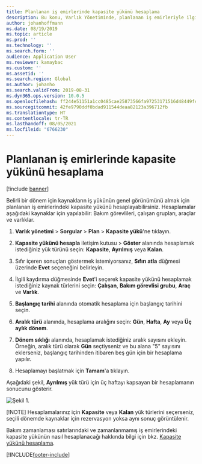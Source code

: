 ```yaml
---
title: Planlanan iş emirlerinde kapasite yükünü hesaplama
description: Bu konu, Varlık Yönetiminde, planlanan iş emirleriyle ilgili kapasite yükünün nasıl hesaplanacağını açıklamaktadır.
author: johanhoffmann
ms.date: 08/19/2019
ms.topic: article
ms.prod: ''
ms.technology: ''
ms.search.form: ''
audience: Application User
ms.reviewer: kamaybac
ms.custom: ''
ms.assetid: ''
ms.search.region: Global
ms.author: johanho
ms.search.validFrom: 2019-08-31
ms.dyn365.ops.version: 10.0.5
ms.openlocfilehash: ff244e51151a1cc0485cae25873566fa97253171516d48449fed75f070146431
ms.sourcegitcommit: 42fe9790ddf0bdad911544deaa82123a396712fb
ms.translationtype: HT
ms.contentlocale: tr-TR
ms.lasthandoff: 08/05/2021
ms.locfileid: "6766230"
---
```

# <a name="calculate-capacity-load-on-scheduled-work-orders"></a>Planlanan iş emirlerinde kapasite yükünü hesaplama

[!include [banner](../../includes/banner.md)]

 

Belirli bir dönem için kaynakların iş yükünün genel görünümünü almak için planlanan iş emirlerindeki kapasite yükünü hesaplayabilirsiniz. Hesaplamalar aşağıdaki kaynaklar için yapılabilir: Bakım görevlileri, çalışan grupları, araçlar ve varlıklar.

1. **Varlık yönetimi** > **Sorgular** > **Plan** > **Kapasite yükü**'ne tıklayın.

2. **Kapasite yükünü hesapla** iletişim kutusu > **Göster** alanında hesaplamak istediğiniz yük türünü seçin: **Kapasite**, **Ayrılmış** veya **Kalan**.

3. Sıfır içeren sonuçları göstermek istemiyorsanız, **Sıfırı atla** düğmesi üzerinde **Evet** seçeneğini belirleyin.

4. İlgili kaydırma düğmesinde **Evet**'i seçerek kapasite yükünü hesaplamak istediğiniz kaynak türlerini seçin: **Çalışan**, **Bakım görevlisi grubu**, **Araç** ve **Varlık**.

5. **Başlangıç tarihi** alanında otomatik hesaplama için başlangıç tarihini seçin.

6. **Aralık türü** alanında, hesaplama aralığını seçin: **Gün**, **Hafta**, **Ay** veya **Üç aylık dönem**.

7. **Dönem sıklığı** alanında, hesaplamak istediğiniz aralık sayısını ekleyin. Örneğin, aralık türü olarak **Gün** seçtiyseniz ve bu alana "5" sayısını eklerseniz, başlangıç tarihinden itibaren beş gün için bir hesaplama yapılır.

8. Hesaplamayı başlatmak için **Tamam**'a tıklayın.

Aşağıdaki şekil, **Ayrılmış** yük türü için üç haftayı kapsayan bir hesaplamanın sonucunu gösterir.

![Şekil 1.](media/08-work-order-scheduling.png)

[!NOTE]
Hesaplamalarınız için **Kapasite** veya **Kalan** yük türlerini seçerseniz, seçili dönemde kaynaklar için rezervasyon yoksa aynı sonuç görüntülenir.

Bakım zamanlaması satırlarındaki ve zamanlanmamış iş emirlerindeki kapasite yükünün nasıl hesaplanacağı hakkında bilgi için bkz. [Kapasite yükünü hesaplama](../capacity-planning/calculate-capacity-load.md).



[!INCLUDE[footer-include](../../../includes/footer-banner.md)]
